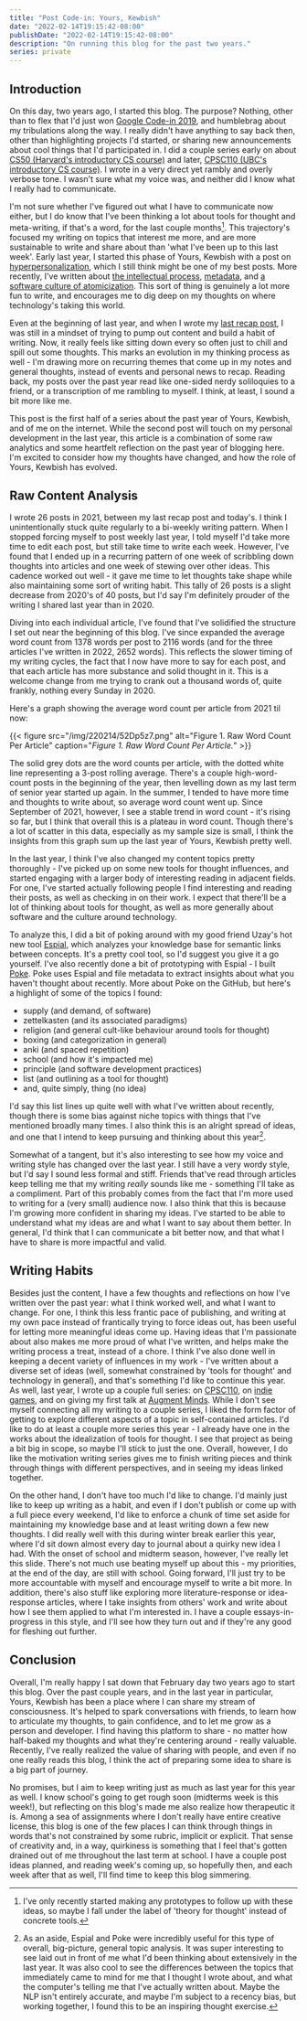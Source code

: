 ```yaml
---
title: "Post Code-in: Yours, Kewbish"
date: "2022-02-14T19:15:42-08:00"
publishDate: "2022-02-14T19:15:42-08:00"
description: "On running this blog for the past two years."
series: private
---
```


## Introduction

On this day, two years ago, I started this blog. The purpose? Nothing, other than to flex that I'd just won [Google Code-in 2019](https://g.co/gci), and humblebrag about my tribulations along the way. I really didn't have anything to say back then, other than highlighting projects I'd started, or sharing new announcements about cool things that I'd participated in. I did a couple series early on about [CS50 (Harvard's introductory CS course)](https://kewbi.sh/blog/posts/200621/) and later, [CPSC110 (UBC's introductory CS course)](https://kewbi.sh/blog/posts/201213/). I wrote in a very direct yet rambly and overly verbose tone. I wasn't sure what my voice was, and neither did I know what I really had to communicate.

I'm not sure whether I've figured out what I have to communicate now either, but I do know that I've been thinking a lot about tools for thought and meta-writing, if that's a word, for the last couple months[^1]. This trajectory's focused my writing on topics that interest me more, and are more sustainable to write and share about than 'what I've been up to this last week'. Early last year, I started this phase of Yours, Kewbish with a post on [hyperpersonalization](https://kewbi.sh/blog/posts/210124/), which I still think might be one of my best posts. More recently, I've written about [the intellectual process](https://kewbi.sh/blog/posts/210905/), [metadata](https://kewbi.sh/blog/posts/211114/), and [a software culture of atomicization](https://kewbi.sh/blog/posts/211219/). This sort of thing is genuinely a lot more fun to write, and encourages me to dig deep on my thoughts on where technology's taking this world.

Even at the beginning of last year, and when I wrote my [last recap post](https://kewbi.sh/blog/posts/210214/), I was still in a mindset of trying to pump out content and build a habit of writing. Now, it really feels like sitting down every so often just to chill and spill out some thoughts. This marks an evolution in my thinking process as well - I'm drawing more on recurring themes that come up in my notes and general thoughts, instead of events and personal news to recap. Reading back, my posts over the past year read like one-sided nerdy soliloquies to a friend, or a transcription of me rambling to myself. I think, at least, I sound a bit more like me.

This post is the first half of a series about the past year of Yours, Kewbish, and of me on the internet. While the second post will touch on my personal development in the last year, this article is a combination of some raw analytics and some heartfelt reflection on the past year of blogging here. I'm excited to consider how my thoughts have changed, and how the role of Yours, Kewbish has evolved.

## Raw Content Analysis

I wrote 26 posts in 2021, between my last recap post and today's. I think I unintentionally stuck quite regularly to a bi-weekly writing pattern. When I stopped forcing myself to post weekly last year, I told myself I'd take more time to edit each post, but still take time to write each week. However, I've found that I ended up in a recurring pattern of one week of scribbling down thoughts into articles and one week of stewing over other ideas. This cadence worked out well - it gave me time to let thoughts take shape while also maintaining some sort of writing habit. This tally of 26 posts is a slight decrease from 2020's of 40 posts, but I'd say I'm definitely prouder of the writing I shared last year than in 2020.

Diving into each individual article, I've found that I've solidified the structure I set out near the beginning of this blog. I've since expanded the average word count from 1378 words per post to 2116 words (and for the three articles I've written in 2022, 2652 words). This reflects the slower timing of my writing cycles, the fact that I now have more to say for each post, and that each article has more substance and solid thought in it. This is a welcome change from me trying to crank out a thousand words of, quite frankly, nothing every Sunday in 2020.

Here's a graph showing the average word count per article from 2021 til now:

{{< figure src="/img/220214/52Dp5z7.png" alt="Figure 1. Raw Word Count Per Article" caption="*Figure 1. Raw Word Count Per Article.*" >}}

The solid grey dots are the word counts per article, with the dotted white line representing a 3-post rolling average. There's a couple high-word-count posts in the beginning of the year, then levelling down as my last term of senior year started up again. In the summer, I tended to have more time and thoughts to write about, so average word count went up. Since September of 2021, however, I see a stable trend in word count - it's rising so far, but I think that overall this is a plateau in word count. Though there's a lot of scatter in this data, especially as my sample size is small, I think the insights from this graph sum up the last year of Yours, Kewbish pretty well.

In the last year, I think I've also changed my content topics pretty thoroughly - I've picked up on some new tools for thought influences, and started engaging with a larger body of interesting reading in adjacent fields. For one, I've started actually following people I find interesting and reading their posts, as well as checking in on their work. I expect that there'll be a lot of thinking about tools for thought, as well as more generally about software and the culture around technology.

To analyze this, I did a bit of poking around with my good friend Uzay's hot new tool [Espial](https://github.com/Uzay-G/espial), which analyzes your knowledge base for semantic links between concepts. It's a pretty cool tool, so I'd suggest you give it a go yourself. I've also recently done a bit of prototyping with Espial - I built [Poke](https://github.com/kewbish/whimsy/tree/master/poke). Poke uses Espial and file metadata to extract insights about what you haven't thought about recently. More about Poke on the GitHub, but here's a highlight of some of the topics I found:

- supply (and demand, of software)
- zettelkasten (and its associated paradigms)
- religion (and general cult-like behaviour around tools for thought)
- boxing (and categorization in general)
- anki (and spaced repetition)
- school (and how it's impacted me)
- principle (and software development practices)
- list (and outlining as a tool for thought)
- and, quite simply, thing (no idea)

I'd say this list lines up quite well with what I've written about recently, though there is some bias against niche topics with things that I've mentioned broadly many times. I also think this is an alright spread of ideas, and one that I intend to keep pursuing and thinking about this year[^2].

Somewhat of a tangent, but it's also interesting to see how my voice and writing style has changed over the last year. I still have a very wordy style, but I'd say I sound less formal and stiff. Friends that've read through articles keep telling me that my writing _really_ sounds like me - something I'll take as a compliment. Part of this probably comes from the fact that I'm more used to writing for a (very small) audience now. I also think that this is because I'm growing more confident in sharing my ideas. I've started to be able to understand what my ideas are and what I want to say about them better. In general, I'd think that I can communicate a bit better now, and that what I have to share is more impactful and valid.

## Writing Habits

Besides just the content, I have a few thoughts and reflections on how I've written over the past year: what I think worked well, and what I want to change. For one, I think this less frantic pace of publishing, and writing at my own pace instead of frantically trying to force ideas out, has been useful for letting more meaningful ideas come up. Having ideas that I'm passionate about also makes me more proud of what I've written, and helps make the writing process a treat, instead of a chore. I think I've also done well in keeping a decent variety of influences in my work - I've written about a diverse set of ideas (well, somewhat constrained by 'tools for thought' and technology in general), and that's something I'd like to continue this year. As well, last year, I wrote up a couple full series: on [CPSC110](https://kewbi.sh/blog/posts/201213/), on [indie games](https://kewbi.sh/blog/posts/210523/), and on giving my first talk at [Augment Minds](https://kewbi.sh/blog/posts/210801/). While I don't see myself connecting all my writing to a couple series, I liked the form factor of getting to explore different aspects of a topic in self-contained articles. I'd like to do at least a couple more series this year - I already have one in the works about the idealization of tools for thought. I see that project as being a bit big in scope, so maybe I'll stick to just the one. Overall, however, I do like the motivation writing series gives me to finish writing pieces and think through things with different perspectives, and in seeing my ideas linked together.

On the other hand, I don't have too much I'd like to change. I'd mainly just like to keep up writing as a habit, and even if I don't publish or come up with a full piece every weekend, I'd like to enforce a chunk of time set aside for maintaining my knowledge base and at least writing down a few new thoughts. I did really well with this during winter break earlier this year, where I'd sit down almost every day to journal about a quirky new idea I had. With the onset of school and midterm season, however, I've really let this slide. There's not much use beating myself up about this - my priorities, at the end of the day, are still with school. Going forward, I'll just try to be more accountable with myself and encourage myself to write a bit more. In addition, there's also stuff like exploring more literature-response or idea-response articles, where I take insights from others' work and write about how I see them applied to what I'm interested in. I have a couple essays-in-progress in this style, and I'll see how they turn out and if they're any good for fleshing out further.

## Conclusion

Overall, I'm really happy I sat down that February day two years ago to start this blog. Over the past couple years, and in the last year in particular, Yours, Kewbish has been a place where I can share my stream of consciousness. It's helped to spark conversations with friends, to learn how to articulate my thoughts, to gain confidence, and to let me grow as a person and developer. I find having this platform to share - no matter how half-baked my thoughts and what they're centering around - really valuable. Recently, I've really realized the value of sharing with people, and even if no one really reads this blog, I think the act of preparing some idea to share is a big part of journey.

No promises, but I aim to keep writing just as much as last year for this year as well. I know school's going to get rough soon (midterms week is this week!), but reflecting on this blog's made me also realize how therapeutic it is. Among a sea of assignments where I don't really have entire creative license, this blog is one of the few places I can think through things in words that's not constrained by some rubric, implicit or explicit. That sense of creativity and, in a way, quirkiness is something that I feel that's gotten drained out of me throughout the last term at school. I have a couple post ideas planned, and reading week's coming up, so hopefully then, and each week after that as well, I'll find time to keep this blog simmering.

[^1]: I've only recently started making any prototypes to follow up with these ideas, so maybe I fall under the label of 'theory for thought' instead of concrete tools.
[^2]: As an aside, Espial and Poke were incredibly useful for this type of overall, big-picture, general topic analysis. It was super interesting to see laid out in front of me what I'd been thinking about extensively in the last year. It was also cool to see the differences between the topics that immediately came to mind for me that I thought I wrote about, and what the computer's telling me that I've actually written about. Maybe the NLP isn't entirely accurate, and maybe I'm subject to a recency bias, but working together, I found this to be an inspiring thought exercise.
